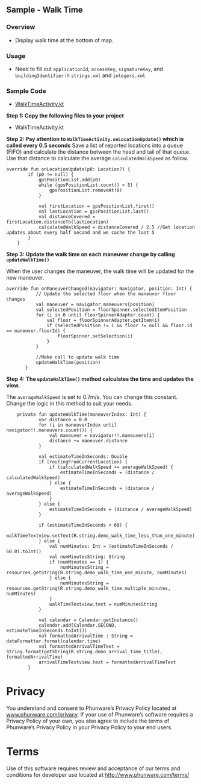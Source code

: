 ## Sample - Walk Time

### Overview
- Display walk time at the bottom of map.

### Usage

- Need to fill out `applicationId`, `accessKey`, `signatureKey`, and `buildingIdentifier` in `strings.xml` and `integers.xml`

### Sample Code
- [WalkTimeActivity.kt](https://github.com/phunware/maas-mapping-android-sdk/blob/sample_code_updates/Samples/kotlin/src/main/java/com/phunware/kotlin/sample/WalkTimeActivity.kt)

**Step 1: Copy the following files to your project**

- WalkTimeActivity.kt

**Step 2: Pay attention to `WalkTimeActivity.onLocationUpdate()` which is called every 0.5 seconds**
Save a list of reported locations into a queue (FIFO) and calculate the distance between the head and tail of that queue. Use that distance to calculate the average `calculatedWalkSpeed` as follow.

```
override fun onLocationUpdate(p0: Location?) {
        if (p0 != null) {
            gpsPositionList.add(p0)
            while (gpsPositionList.count() > 5) {
                gpsPositionList.removeAt(0)
            }

            val firstLocation = gpsPositionList.first()
            val lastLocation = gpsPositionList.last()
            val distanceCovered = firstLocation.distanceTo(lastLocation)
            calculatedWalkSpeed = distanceCovered / 2.5 //Get location updates about every half second and we cache the last 5
        }
    }
```

**Step 3: Update the walk time on each maneuver change by calling `updateWalkTime()`**

When the user changes the maneuver, the walk time will be updated for the new maneuver.
```
override fun onManeuverChanged(navigator: Navigator, position: Int) {
           // Update the selected floor when the maneuver floor changes
           val maneuver = navigator.maneuvers[position]
           val selectedPosition = floorSpinner.selectedItemPosition
           for (i in 0 until floorSpinnerAdapter.count) {
               val floor = floorSpinnerAdapter.getItem(i)
               if (selectedPosition != i && floor != null && floor.id == maneuver.floorId) {
                   floorSpinner.setSelection(i)
               }
           }
   
           //Make call to update walk time
           updateWalkTime(position)
       }
```

**Step 4: The `updateWalkTime()` method calculates the time and updates the view.**

The `averageWalkSpeed` is set to 0.7m/s. You can change this constant.
Change the logic in this method to suit your needs.

```
    private fun updateWalkTime(maneuverIndex: Int) {
            var distance = 0.0
            for (i in maneuverIndex until navigator!!.maneuvers.count()) {
                val maneuver = navigator!!.maneuvers[i]
                distance += maneuver.distance
            }
    
            val estimateTimeInSeconds: Double
            if (routingFromCurrentLocation) {
                if (calculatedWalkSpeed >= averageWalkSpeed) {
                    estimateTimeInSeconds = (distance / calculatedWalkSpeed)
                } else {
                    estimateTimeInSeconds = (distance / averageWalkSpeed)
                }
            } else {
                estimateTimeInSeconds = (distance / averageWalkSpeed)
            }
    
            if (estimateTimeInSeconds < 60) {
                walkTimeTextview.setText(R.string.demo_walk_time_less_than_one_minute)
            } else {
                val numMinutes: Int = (estimateTimeInSeconds / 60.0).toInt()
                val numMinutesString: String
                if (numMinutes == 1) {
                    numMinutesString = resources.getString(R.string.demo_walk_time_one_minute, numMinutes)
                } else {
                    numMinutesString = resources.getString(R.string.demo_walk_time_multiple_minutes, numMinutes)
                }
                walkTimeTextview.text = numMinutesString
            }
    
            val calendar = Calendar.getInstance()
            calendar.add(Calendar.SECOND, estimateTimeInSeconds.toInt())
            val formattedArrivalTime : String = dateFormatter.format(calendar.time)
            val formattedArrivalTimeText = String.format(getString(R.string.demo_arrival_time_title), formattedArrivalTime)
            arrivalTimeTextview.text = formattedArrivalTimeText
        }
```

# Privacy
You understand and consent to Phunware’s Privacy Policy located at www.phunware.com/privacy. If your use of Phunware’s software requires a Privacy Policy of your own, you also agree to include the terms of Phunware’s Privacy Policy in your Privacy Policy to your end users.

# Terms
Use of this software requires review and acceptance of our terms and conditions for developer use located at http://www.phunware.com/terms/